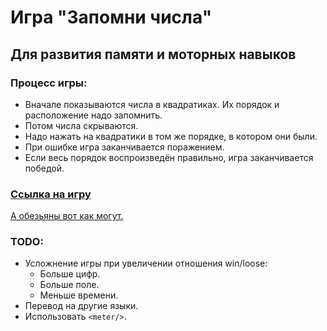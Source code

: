 # Игра "Запомни числа" 
## Для развития памяти и моторных навыков

### Процесс игры:
* Вначале показываются числа в квадратиках. Их порядок и расположение надо запомнить.
* Потом числа скрываются.
* Надо нажать на квадратики в том же порядке, в котором они были.
* При ошибке игра заканчивается поражением.
* Если весь порядок воспроизведён правильно, игра заканчивается победой.

### [Ссылка на игру](https://dmitryweiner.github.io/memory-trainer/)

[А обезьяны вот как могут.](https://www.youtube.com/watch?v=nTgeLEWr614)

### TODO:
* Усложнение игры при увеличении отношения win/loose:
  * Больше цифр.
  * Больше поле.
  * Меньше времени.
* Перевод на другие языки.
* Использовать `<meter/>`.
